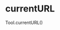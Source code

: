 
# currentURL
    
<Common-Democode title="currentURL" description="获取当前url">
  <componentDos-template-index :code="1"><div class="bold">Tool.currentURL()</div></componentDos-template-index>
  <highlight-code slot="codeText" lang="vue">
      <script>
    import { Tool } from "javascript-tool-class/src/App";
    
      export default {
          name: "Tool",
          data() {
              return {
                myTool: new Tool()
              }
          },
          methods:{
              /**
               * @description: 底层实现：获取当前url
               * @return { String } 'Mobile' / 'Desktop'
              */
              currentURL() {
                  return window.location.href
              }
          },
          mounted:{
              myTool.currentURL();  // "http://localhost:9000/"
          }
      }
      
    </script>
  </highlight-code>
</Common-Democode>
        
